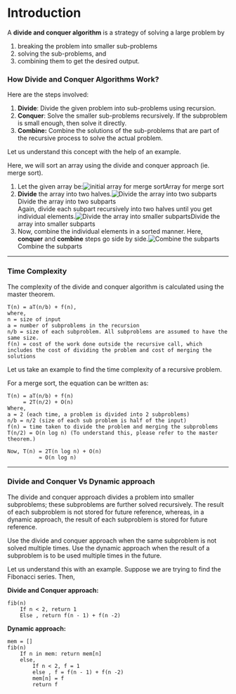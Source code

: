 # Introduction



A **divide and conquer algorithm** is a strategy of solving a large problem by

1. breaking the problem into smaller sub-problems
2. solving the sub-problems, and
3. combining them to get the desired output.

### How Divide and Conquer Algorithms Work?

Here are the steps involved:

1. **Divide**: Divide the given problem into sub-problems using recursion.
2. **Conquer**: Solve the smaller sub-problems recursively. If the subproblem is small enough, then solve it directly.
3. **Combine:** Combine the solutions of the sub-problems that are part of the recursive process to solve the actual problem.

Let us understand this concept with the help of an example.

Here, we will sort an array using the divide and conquer approach (ie. merge sort).

1. Let the given array be:![initial array for merge sort](https://cdn.programiz.com/sites/tutorial2program/files/divide-and-conquer-0.png)Array for merge sort
2. **Divide** the array into two halves.![Divide the array into two subparts](https://cdn.programiz.com/sites/tutorial2program/files/divide-and-conquer-1.png)Divide the array into two subparts\
   Again, divide each subpart recursively into two halves until you get individual elements.![Divide the array into smaller subparts](https://cdn.programiz.com/sites/tutorial2program/files/divide-and-conquer-2.png)Divide the array into smaller subparts
3. Now, combine the individual elements in a sorted manner. Here, **conquer** and **combine** steps go side by side.![Combine the subparts](https://cdn.programiz.com/sites/tutorial2program/files/divide-and-conquer-3.png)Combine the subparts

***

### Time Complexity <a href="complexity" id="complexity"></a>

The complexity of the divide and conquer algorithm is calculated using the master theorem.&#x20;

```
T(n) = aT(n/b) + f(n),
where,
n = size of input
a = number of subproblems in the recursion
n/b = size of each subproblem. All subproblems are assumed to have the same size.
f(n) = cost of the work done outside the recursive call, which includes the cost of dividing the problem and cost of merging the solutions
```

Let us take an example to find the time complexity of a recursive problem.

For a merge sort, the equation can be written as:

```
T(n) = aT(n/b) + f(n)
     = 2T(n/2) + O(n)
Where, 
a = 2 (each time, a problem is divided into 2 subproblems)
n/b = n/2 (size of each sub problem is half of the input)
f(n) = time taken to divide the problem and merging the subproblems
T(n/2) = O(n log n) (To understand this, please refer to the master theorem.)

Now, T(n) = 2T(n log n) + O(n)
          ≈ O(n log n)
```

***

### Divide and Conquer Vs Dynamic approach

The divide and conquer approach divides a problem into smaller subproblems; these subproblems are further solved recursively. The result of each subproblem is not stored for future reference, whereas, in a dynamic approach, the result of each subproblem is stored for future reference.

Use the divide and conquer approach when the same subproblem is not solved multiple times. Use the dynamic approach when the result of a subproblem is to be used multiple times in the future.

Let us understand this with an example. Suppose we are trying to find the Fibonacci series. Then,

**Divide and Conquer approach:**

```
fib(n)
    If n < 2, return 1
    Else , return f(n - 1) + f(n -2)
```

**Dynamic approach:**

```
mem = []
fib(n)
    If n in mem: return mem[n] 
    else,     
        If n < 2, f = 1
        else , f = f(n - 1) + f(n -2)
        mem[n] = f
        return f
```
